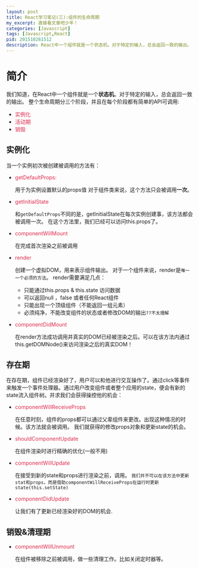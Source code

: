 ```yaml
---
layout: post
title: React学习笔记(三):组件的生命周期
my_excerpt: 直接看文章吧少年！
categories: [Javascript]
tags: [Javascript,React]
pid: 201510261512
description: React中一个组件就是一个状态机。对于特定的输入，总会返回一致的输出。 整个生命周期分三个阶段，并且在每个阶段都有简单的API可调用
---
```


# 简介

我们知道，在React中一个组件就是一个**状态机**。对于特定的输入，总会返回一致的输出。
整个生命周期分三个阶段，并且在每个阶段都有简单的API可调用:

- <span style="color:#dd2c4c">实例化</span> 
- <span style="color:#dd2c4c">活动期</span>
- <span style="color:#dd2c4c">销毁</span>

## 实例化

当一个实例初次被创建被调用的方法有：

-  <span style="color:#dd2c4c">getDefaultProps:</span>

	用于为实例设置默认的props值
	对于组件类来说，这个方法只会被调用**一次**。

- <span style="color:#dd2c4c">getInitialState</span>
	
	和`getDefaultProps`不同的是，getInitialState在每次实例创建事，该方法都会被调用一次。
	在这个方法里，我们已经可以访问this.props了。

- <span style="color:#dd2c4c">componentWillMount</span>

	在完成首次渲染之前被调用

- <span style="color:#dd2c4c">render</span>

	创建一个虚拟DOM，用来表示组件输出。
	对于一个组件来说，render是`唯一一个必须的方法`。
	render需要满足几点：
	- 只能通过this.props & this.state 访问数据 
	- 可以返回null ，false 或者任何React组件
	- 只能出现一个顶级组件（不能返回一组元素）
	- 必须纯净，不能改变组件的状态或者修改DOM的输出`??不太理解`

- <span style="color:#dd2c4c">componentDidMount</span>
	
	在render方法成功调用并真实的DOM已经被渲染之后。可以在该方法内通过this.getDOMNode()来访问渲染之后的真实DOM！


## 存在期

在存在期，组件已经渲染好了，用户可以和他进行交互操作了。通过click等事件来触发一个事件处理器。通过用户改变组件或者整个应用的state，便会有新的state流入组件树。并求我们会获得操控他的机会：

- <span style="color:#dd2c4c">componentWillReceiveProps</span>

	在任意时刻，组件的props都可以通过父辈组件来更改。出现这种情况的时候。该方法就会被调用。
	我们就获得的修改props对象和更新state的机会。

- <span style="color:#dd2c4c">shouldComponentUpdate</span>

	在组件渲染时进行精确的优化(一般不用)

- <span style="color:#dd2c4c">componentWillUpdate</span>

	在接受到新的state和props进行渲染之前，调用。
	`我们并不可以在该方法中更新stat和props，而是借助componentWillReceiveProps在运行时更新state(this.setState)`

- <span style="color:#dd2c4c">componentDidUpdate</span>

	让我们有了更新已经渲染好的DOM的机会.



## 销毁&清理期

- <span style="color:#dd2c4c">componentWillUnmount</span>

	在组件被移除之前被调用，做一些清理工作。比如关闭定时器等。
